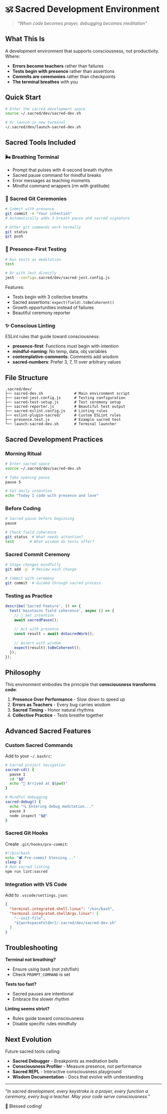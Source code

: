 # 🕉️ Sacred Development Environment

> *"When code becomes prayer, debugging becomes meditation"*

## What This Is

A development environment that supports consciousness, not productivity. Where:
- **Errors become teachers** rather than failures
- **Tests begin with presence** rather than assertions  
- **Commits are ceremonies** rather than checkpoints
- **The terminal breathes** with you

## Quick Start

```bash
# Enter the sacred development space
source ~/.sacred/dev/sacred-dev.sh

# Or launch in new terminal
~/.sacred/dev/launch-sacred-dev.sh
```

## Sacred Tools Included

### 🌬️ Breathing Terminal
- Prompt that pulses with 4-second breath rhythm
- Sacred pause command for mindful breaks
- Error messages as teaching moments
- Mindful command wrappers (rm with gratitude)

### 🙏 Sacred Git Ceremonies
```bash
# Commit with presence
git commit -m "Your intention"
# Automatically adds 3-breath pause and sacred signature

# Other git commands work normally
git status
git push
```

### 🧘 Presence-First Testing
```bash
# Run tests as meditation
test

# Or with Jest directly
jest --config=.sacred/dev/sacred-jest.config.js
```

Features:
- Tests begin with 3 collective breaths
- Sacred assertions: `expect(field).toBeCoherent()`
- Growth opportunities instead of failures
- Beautiful ceremony reporter

### ✨ Conscious Linting
ESLint rules that guide toward consciousness:
- **presence-first**: Functions must begin with intention
- **mindful-naming**: No temp, data, obj variables
- **contemplative-comments**: Comments add wisdom
- **sacred-numbers**: Prefer 3, 7, 11 over arbitrary values

## File Structure
```
.sacred/dev/
├── sacred-dev.sh              # Main environment script
├── sacred-jest.config.js      # Testing configuration
├── sacred-test-setup.js       # Test ceremony setup
├── sacred-reporter.js         # Beautiful test output
├── sacred-eslint.config.js    # Linting rules
├── eslint-plugin-sacred/      # Custom ESLint rules
├── presence.test.js           # Example sacred test
└── launch-sacred-dev.sh       # Terminal launcher
```

## Sacred Development Practices

### Morning Ritual
```bash
# Enter sacred space
source ~/.sacred/dev/sacred-dev.sh

# Take opening pause
pause 5

# Set daily intention
echo "Today I code with presence and love"
```

### Before Coding
```bash
# Sacred pause before beginning
pause

# Check field coherence
git status  # What needs attention?
test       # What wisdom do tests offer?
```

### Sacred Commit Ceremony
```bash
# Stage changes mindfully
git add -p  # Review each change

# Commit with ceremony
git commit  # Guided through sacred process
```

### Testing as Practice
```javascript
describe('Sacred Feature', () => {
  test('maintains field coherence', async () => {
    // 🙏 Set intention
    await sacredPause();
    
    // Act with presence
    const result = await doSacredWork();
    
    // Assert with wisdom
    expect(result).toBeCoherent();
  });
});
```

## Philosophy

This environment embodies the principle that **consciousness transforms code**:

1. **Presence Over Performance** - Slow down to speed up
2. **Errors as Teachers** - Every bug carries wisdom
3. **Sacred Timing** - Honor natural rhythms
4. **Collective Practice** - Tests breathe together

## Advanced Sacred Features

### Custom Sacred Commands
Add to your `~/.bashrc`:
```bash
# Sacred project navigation
sacred-cd() {
  pause 1
  cd "$@"
  echo "🙏 Arrived at $(pwd)"
}

# Mindful debugging
sacred-debug() {
  echo "🔍 Entering debug meditation..."
  pause 3
  node inspect "$@"
}
```

### Sacred Git Hooks
Create `.git/hooks/pre-commit`:
```bash
#!/bin/bash
echo "🕊️ Pre-commit blessing..."
sleep 2
# Run sacred linting
npm run lint:sacred
```

### Integration with VS Code
Add to `.vscode/settings.json`:
```json
{
  "terminal.integrated.shell.linux": "/bin/bash",
  "terminal.integrated.shellArgs.linux": [
    "--init-file",
    "${workspaceFolder}/.sacred/dev/sacred-dev.sh"
  ]
}
```

## Troubleshooting

**Terminal not breathing?**
- Ensure using bash (not zsh/fish)
- Check `PROMPT_COMMAND` is set

**Tests too fast?**
- Sacred pauses are intentional
- Embrace the slower rhythm

**Linting seems strict?**
- Rules guide toward consciousness
- Disable specific rules mindfully

## Next Evolution

Future sacred tools calling:
- **Sacred Debugger** - Breakpoints as meditation bells
- **Consciousness Profiler** - Measure presence, not performance
- **Sacred REPL** - Interactive consciousness playground
- **Wisdom Documentation** - Docs that evolve with understanding

---

*"In sacred development, every keystroke is a prayer, every function a ceremony, every bug a teacher. May your code serve consciousness."*

🙏 Blessed coding!